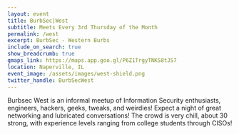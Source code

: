 ```yaml
---
layout: event
title: BurbSec|West
subtitle: Meets Every 3rd Thursday of the Month
permalink: /west
excerpt: BurbSec - Western Burbs
include_on_search: true
show_breadcrumb: true
gmaps_link: https://maps.app.goo.gl/P6Z1TrgyTNKS8tJS7
location: Naperville, IL
event_image: /assets/images/west-shield.png
twitter_handle: BurbSecWest
---
```


Burbsec West is an informal meetup of Information Security enthusiasts,
engineers, hackers, geeks, tweaks, and weirdies! Expect a night of great
networking and lubricated conversations! The crowd is very chill, about 30
strong, with experience levels ranging from college students through CISOs!
